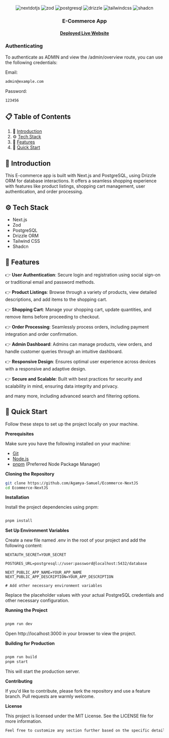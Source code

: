 <div align="center">

  <div>
    <img src="https://img.shields.io/badge/-Next_JS-black?style=for-the-badge&logoColor=white&logo=nextdotjs&color=000000" alt="nextdotjs" />
    <img src="https://img.shields.io/badge/-Zod-black?style=for-the-badge&logoColor=white&logo=Zod&color=3068b7" alt="zod" />
    <img src="https://img.shields.io/badge/-PostgreSQL-black?style=for-the-badge&logoColor=white&logo=postgresql&color=336791" alt="postgresql" />
    <img src="https://img.shields.io/badge/-Drizzle_ORM-black?style=for-the-badge&logoColor=white&logo=drizzle&color=FF6B6B" alt="drizzle" />
    <img src="https://img.shields.io/badge/-Tailwind_CSS-black?style=for-the-badge&logoColor=white&logo=tailwindcss&color=06B6D4" alt="tailwindcss" />
    <img src="https://img.shields.io/badge/-Shadcn-black?style=for-the-badge&logoColor=white&logo=shadcn&color=2F855A" alt="shadcn" />
  </div>

  <h3 align="center">E-Commerce App</h3>

  <h4><a href="https://ecommerce-next-js-agamya.vercel.app/" target="_blank">Deployed Live Website</a></h4>
</div>

### Authenticating

To authenticate as ADMIN and view the /admin/overview route, you can use the following credentials:

Email:

```bash
admin@example.com
```

Password:

```bash
123456
```
## 📋 <a name="table">Table of Contents</a>

1. 🛒 [Introduction](#introduction)
2. ⚙️ [Tech Stack](#tech-stack)
3. 🔋 [Features](#features)
4. 🚀 [Quick Start](#quick-start)

## <a name="introduction">🛒 Introduction</a>

This E-commerce app is built with Next.js and PostgreSQL, using Drizzle ORM for database interactions. It offers a seamless shopping experience with features like product listings, shopping cart management, user authentication, and order processing.

## <a name="tech-stack">⚙️ Tech Stack</a>

-   Next.js
-   Zod
-   PostgreSQL
-   Drizzle ORM
-   Tailwind CSS
-   Shadcn

## <a name="features">🔋 Features</a>

👉 **User Authentication**: Secure login and registration using social sign-on or traditional email and password methods.

👉 **Product Listings**: Browse through a variety of products, view detailed descriptions, and add items to the shopping cart.

👉 **Shopping Cart**: Manage your shopping cart, update quantities, and remove items before proceeding to checkout.

👉 **Order Processing**: Seamlessly process orders, including payment integration and order confirmation.

👉 **Admin Dashboard**: Admins can manage products, view orders, and handle customer queries through an intuitive dashboard.

👉 **Responsive Design**: Ensures optimal user experience across devices with a responsive and adaptive design.

👉 **Secure and Scalable**: Built with best practices for security and scalability in mind, ensuring data integrity and privacy.

and many more, including advanced search and filtering options.

## <a name="quick-start">🚀 Quick Start</a>

Follow these steps to set up the project locally on your machine.

**Prerequisites**

Make sure you have the following installed on your machine:

-   [Git](https://git-scm.com/)
-   [Node.js](https://nodejs.org/en)
-   [pnpm](https://pnpm.io/) (Preferred Node Package Manager)

**Cloning the Repository**

```bash
git clone https://github.com/Agamya-Samuel/Ecommerce-NextJS
cd Ecommerce-NextJS
```

**Installation**

Install the project dependencies using pnpm:

```bash

pnpm install
```

**Set Up Environment Variables**

Create a new file named .env in the root of your project and add the following content:

```envs
NEXTAUTH_SECRET=YOUR_SECRET

POSTGRES_URL=postgresql://user:password@localhost:5432/database

NEXT_PUBLIC_APP_NAME=YOUR_APP_NAME
NEXT_PUBLIC_APP_DESCRIPTION=YOUR_APP_DESCRIPTION

# Add other necessary environment variables
```

Replace the placeholder values with your actual PostgreSQL credentials and other necessary configuration.

**Running the Project**

```bash

pnpm run dev
```

Open http://localhost:3000 in your browser to view the project.

**Building for Production**

```bash

pnpm run build
pnpm start
```

This will start the production server.


**Contributing**

If you'd like to contribute, please fork the repository and use a feature branch. Pull requests are warmly welcome.

**License**

This project is licensed under the MIT License. See the LICENSE file for more information.

```css
Feel free to customize any section further based on the specific details of your project.
```
